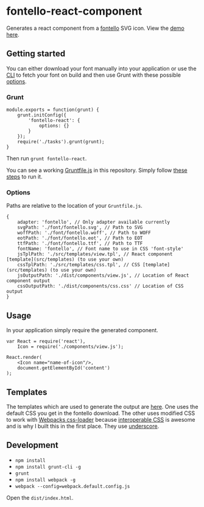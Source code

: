 # fontello-react-component

Generates a react component from a [fontello](http://fontello.com/) SVG icon.
View the [demo here](https://mderrick.github.io/fontello-react-component).

## Getting started

You can either download your font manually into your application or use the 
[CLI](https://github.com/paulyoung/fontello-cli) to fetch your font on build
and then use Grunt with these possible [options](#options).


### Grunt

```
module.exports = function(grunt) {
    grunt.initConfig({
        'fontello-react': {
            options: {}
        }
    });
    require('./tasks').grunt(grunt);
}
```

Then run `grunt fontello-react`.

You can see a working [Gruntfile.js](Gruntfile.js) in this repository. Simply follow [these steps](#development) to run it.


### Options

Paths are relative to the location of your `Gruntfile.js`.

```
{
    adapter: 'fontello', // Only adapter available currently
    svgPath: './font/fontello.svg', // Path to SVG
    woffPath: './font/fontello.woff', // Path to WOFF
    eotPath: './font/fontello.eot', // Path to EOT
    ttfPath: './font/fontello.ttf', // Path to TTF
    fontName: 'fontello', // Font name to use in CSS 'font-style'
    jsTplPath: './src/templates/view.tpl', // React component [template](src/templates) (to use your own)
    cssTplPath: './src/templates/css.tpl', // CSS [template](src/templates) (to use your own)
    jsOutputPath: './dist/components/view.js', // Location of React component output
    cssOutputPath: './dist/components/css.css' // Location of CSS output
}
```


## Usage

In your application simply require the generated component.

```
var React = require('react'),
    Icon = require('./components/view.js');

React.render(
    <Icon name="name-of-icon"/>,
    document.getElementById('content')
);
```

## Templates

The templates which are used to generate the output are [here](src/templates).
One uses the default CSS you get in the fontello download. The other uses modified
CSS to work with [Webpacks css-loader](https://github.com/webpack/css-loader#local-scope)
because [interoperable CSS](http://glenmaddern.com/articles/interoperable-css) is awesome
and is why I built this in the first place. They use [underscore](http://underscorejs.org/).


## Development 
- `npm install`
- `npm install grunt-cli -g`
- `grunt`
- `npm install webpack -g`
- `webpack --config=webpack.default.config.js`

Open the `dist/index.html`.